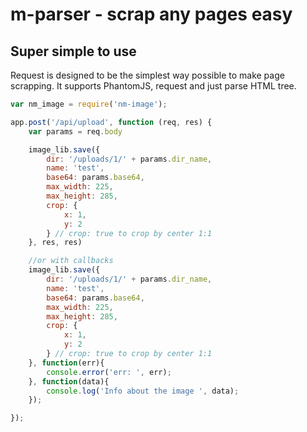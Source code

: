 # m-parser - scrap any pages easy

## Super simple to use

Request is designed to be the simplest way possible to make page scrapping. It supports PhantomJS, request and just parse HTML tree.

```javascript
var nm_image = require('nm-image');

app.post('/api/upload', function (req, res) {
	var params = req.body

	image_lib.save({
		dir: '/uploads/1/' + params.dir_name,
		name: 'test',
		base64: params.base64,
		max_width: 225,
		max_height: 285,
		crop: {
		    x: 1,
		    y: 2
		} // crop: true to crop by center 1:1
	}, res, res)

	//or with callbacks
    image_lib.save({
        dir: '/uploads/1/' + params.dir_name,
        name: 'test',
        base64: params.base64,
        max_width: 225,
        max_height: 285,
        crop: {
            x: 1,
            y: 2
        } // crop: true to crop by center 1:1
    }, function(err){
        console.error('err: ', err);
    }, function(data){
        console.log('Info about the image ', data);
    });

});

```